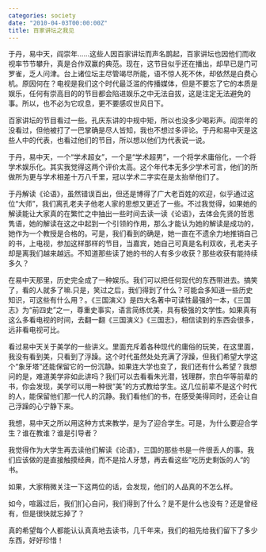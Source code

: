 ```yaml
---
categories: society
date: "2010-04-03T00:00:00Z"
title: 百家讲坛之我见
---
```

于丹，易中天，阎崇年……这些人因百家讲坛而声名鹊起，百家讲坛也因他们而收视率节节攀升，真是合作双赢的典范。现在，这节目似乎还在播出，却早已是门可罗雀，乏人问津。台上诸位坛主尽管竭尽所能，语不惊人死不休，却依然是白费心机。原因何在？电视是我们这个时代最泛滥的传播媒体，但是不要忘了它的本质是娱乐，任何有崇高目的的节目都会陷进娱乐之中无法自拔，这是注定无法避免的事。所以，也不必为它叹息，更不要感叹世风日下。


百家讲坛的节目看过一些。孔庆东讲的中规中矩，所以也没多少喝彩声。阎崇年的没看过，但他被打了一巴掌确是尽人皆知，我也不想过多评论。于丹和易中天是这些人中的代表，也看过他们的节目，所以想以他们为代表说一说。

于丹，易中天，一个“学术超女”，一个是“学术超男”，一个将学术庸俗化，一个将学术娱乐化。其实我觉得这两个评价太高。这个年代本无多少学术可言，他们的所做所为更与学术相差十万八千里，冠以学术二字实在是太抬举他们了。

于丹解读《论语》，虽然错误百出，但还是博得了广大老百姓的欢迎，似乎通过这位“大师”，我们离孔老夫子他老人家的思想又更近了一些。不过我觉得，如果她的解读能让大家真的在繁忙之中抽出一些时间去读一读《论语》，去体会先贤的哲思隽语，她的解读在这之中起到一个引领的作用，那么才能认为她的解读是成功的，她作为一个教授是合格的。可是，我们看到的确是，她一直在不遗余力地推销自己的书，上电视，参加这样那样的节目，当嘉宾，她自己可真是名利双收，孔老夫子却是离我们越来越远。不知道那些读了她的书的人有多少收获？那些收获有能持续多久？

在易中天那里，历史完全成了一种娱乐。我们可以把任何现代的东西带进去。搞笑了，看的人就多了嘛.只是，笑过之后，我们得到了什么？可能会多知道一些历史知识，可这些有什么用？。《三国演义》是四大名著中可读性最强的一本，《三国志》为“前四史”之一，尊重史事实，语言简练优美，具有极强的文学性。如果真有这么多看电视的时间，去翻一翻《三国演义》《三国志》，相信读到的东西会很多，远非看电视可比。

看过易中天关于美学的一些讲义。里面充斥着各种现代的庸俗的玩笑，在这里面，我没有看到美，只看到了浮躁。这个时代虽然处处充满了浮躁，但我们希望大学这个“象牙塔”还能保留它的一份沉静。如果连大学也变了，我们还有什么希望？我想问的是，难道美学非如此讲吗？我们可以去看看朱光潜，钱理群，宗白华等前辈的书，你会发现，美学可以用一种很“美”的方式教给学生。这几位前辈不是这个时代的人，能保留他们那一代人的沉静。我们看他们的书，在感受美得同时，还会让自己浮躁的心宁静下来。

我想，易中天之所以用这种方式来教学，是为了迎合学生。可是，为什么要迎合学生？谁在教谁？谁是引导者？

我觉得作为大学生再去读他们解读《论语》，三国的那些书是一件很丢人的事。我们应该做的是直接触摸经典，而不是拾人牙慧，再去看这些”吃历史剩饭的人“的书。

如果，大家稍微关注一下这两位的话，会发现，他们的人品真的不怎么样。

如今，喧嚣过后，我们扪心自问，我们得到了什么？是不是什么也没有？还是曾经有，但是很快就忘掉了？

真的希望每个人都能认认真真地去读书，几千年来，我们的祖先给我们留下了多少东西，好好珍惜！

 

 
